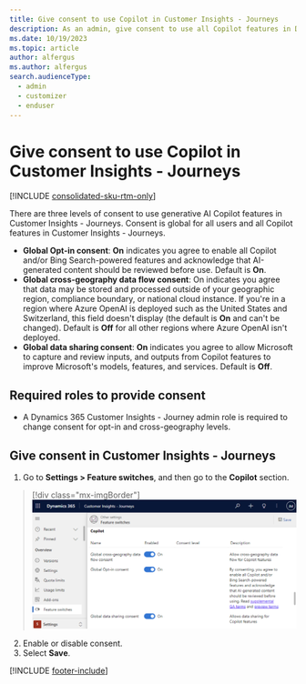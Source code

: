 ```yaml
---
title: Give consent to use Copilot in Customer Insights - Journeys
description: As an admin, give consent to use all Copilot features in Dynamics 365 Customer Insights - Journeys.
ms.date: 10/19/2023
ms.topic: article
author: alfergus
ms.author: alfergus
search.audienceType: 
  - admin
  - customizer
  - enduser
---
```


# Give consent to use Copilot in Customer Insights - Journeys

[!INCLUDE [consolidated-sku-rtm-only](./includes/consolidated-sku-rtm-only.md)]

There are three levels of consent to use generative AI Copilot features in Customer Insights - Journeys. Consent is global for all users and all Copilot features in Customer Insights - Journeys.
- **Global Opt-in consent**: **On** indicates you agree to enable all Copilot and/or Bing Search-powered features and acknowledge that AI-generated content should be reviewed before use. Default is **On**.
- **Global cross-geography data flow consent**: On indicates you agree that data may be stored and processed outside of your geographic region, compliance boundary, or national cloud instance. If you're in a region where Azure OpenAI is deployed such as the United States and Switzerland, this field doesn't display (the default is **On** and can't be changed). Default is **Off** for all other regions where Azure OpenAI isn't deployed.
- **Global data sharing consent**: **On** indicates you agree to allow Microsoft to capture and review inputs, and outputs from Copilot features to improve Microsoft's models, features, and services. Default is **Off**.

## Required roles to provide consent

- A Dynamics 365 Customer Insights - Journey admin role is required to change consent for opt-in and cross-geography levels.

## Give consent in Customer Insights - Journeys

1. Go to **Settings > Feature switches**, and then go to the **Copilot** section.

> [!div class="mx-imgBorder"]
> ![Enable/Disable copilot functionality](media/copilot-consent-options.png "Enable/Disable copilot functionality")

2. Enable or disable consent.
3. Select **Save**.

[!INCLUDE [footer-include](includes/footer-banner.md)]